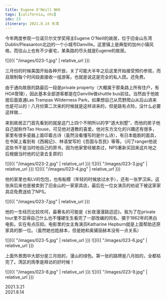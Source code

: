 ```yaml
---
title: Eugene O'Neill NHS
tags: [california, nhs]
idx: 23
itinerary: 2021.8.14 东湾
---
```


今年两度参观一位诺贝尔文学奖得主Eugene O'Neill的故居，位于旧金山东湾Dublin/Pleasanton北边的一个小城市Danville。这里镇上是典型的加州小镇风格，而往山上也有不少豪宅，某条路的尽头就是Eugene的故居。

![]({{ "/images/023-1.jpg" | relative_url }})

三月份的时候美国开始各种开放，关了可能大半年之后这里开始接受预约参观，而且限制每个时间段直接收一组游客。也就是说这是完全的私人团。还免费。

由于通向故居的路最后一段是private property（大概属于那条路上所有住户，有HOA管理），因此基本全部游客都是在Danville做shuttle bus前往。当然由于他故居后面直通Las Trampas Wilderness Park，如果想自己从荒野爬山从后山进来也是可以的！八月份第二次来的时候就是这样进来的，但是路有点险，没什么必要这样做…

来到故居正门首先看到的就是这门上四个不明所以的字“道大别墅”，而他的房子他自己就称作Tao House，可见他对道教的喜爱。他对东方文化的兴趣还有很多，家里有很多瓷器上面印着古诗（虽然没看懂写的是什么诗），有日本能剧的面具，在书架上看到有《西厢记》、林语堂写的《吾国与吾民》等等。（问了ranger他说这些书不是当时他自己的原书，因为他家曾经被卖过，NPS重新买回来这片地之后根据当时他的记录去复原的）

![]({{ "/images/023-2.jpg" | relative_url }})
![]({{ "/images/023-3.jpg" | relative_url }})
![]({{ "/images/023-4.jpg" | relative_url }})

他的家里也有LV的包包，也有船模（年轻的时候放过水手），还有一张罗汉床。这张床后来也是被卖到了旧金山的一家家具店，最后在一位女演员的劝说下被这家家具店免费送给了NPS。

![]({{ "/images/023-7.jpg" | relative_url }})

他的一生经历比较坎坷，最著名的可能是《长夜漫漫路迢迢》。我为了在private tour里不显得自己什么也不懂硬生生看完了一部改编的同名、摄于1962年的黑白电影。实在有点压抑。电影里的女主角演员Katharine Hepburn就是上面帮助还原家具的那一位。（虽然她也姓赫本，但是她和奥黛丽赫本没有一点关系）

![]({{ "/images/023-5.jpg" | relative_url }})
![]({{ "/images/023-6.jpg" | relative_url }})

上面外景图中大部分是三月拍的，漫山的绿色。第一张的路牌是八月拍的，全都枯完了。湾区的雨季是拜访的好时候！

![]({{ "/images/023-8.jpg" | relative_url }})
![]({{ "/images/023-9.jpg" | relative_url }})

2021.3.21<br>
2021.8.14